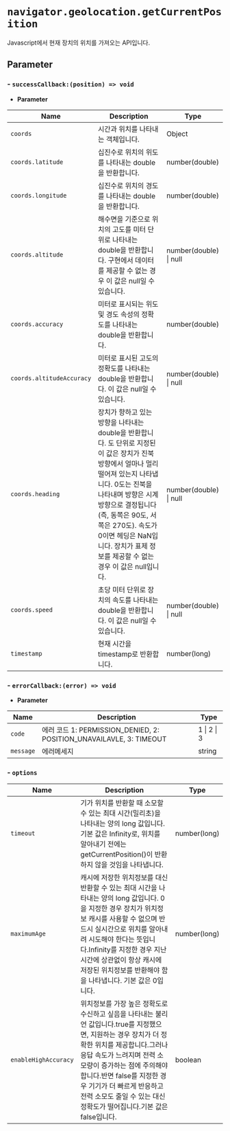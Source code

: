 # `navigator.geolocation.getCurrentPosition`

Javascript에서 현재 장치의 위치를 가져오는 API입니다.

## Parameter

### - `successCallback:(position) => void`

- **Parameter**

| Name                      | Description                                                                                                                                                                                                                                                                                                                 | Type                   |
| ------------------------- | --------------------------------------------------------------------------------------------------------------------------------------------------------------------------------------------------------------------------------------------------------------------------------------------------------------------------- | ---------------------- |
| `coords`                  | 시간과 위치를 나타내는 객체입니다.                                                                                                                                                                                                                                                                                          | Object                 |
| `coords.latitude`         | 십진수로 위치의 위도를 나타내는 double을 반환합니다.                                                                                                                                                                                                                                                                        | number(double)         |
| `coords.longitude`        | 십진수로 위치의 경도를 나타내는 double을 반환합니다.                                                                                                                                                                                                                                                                        | number(double)         |
| `coords.altitude`         | 해수면을 기준으로 위치의 고도를 미터 단위로 나타내는 double을 반환합니다. 구현에서 데이터를 제공할 수 없는 경우 이 값은 null일 수 있습니다.                                                                                                                                                                                 | number(double) \| null |
| `coords.accuracy`         | 미터로 표시되는 위도 및 경도 속성의 정확도를 나타내는 double을 반환합니다.                                                                                                                                                                                                                                                  | number(double)         |
| `coords.altitudeAccuracy` | 미터로 표시된 고도의 정확도를 나타내는 double을 반환합니다. 이 값은 null일 수 있습니다.                                                                                                                                                                                                                                     | number(double) \| null |
| `coords.heading`          | 장치가 향하고 있는 방향을 나타내는 double을 반환합니다. 도 단위로 지정된 이 값은 장치가 진북 방향에서 얼마나 멀리 떨어져 있는지 나타냅니다. 0도는 진북을 나타내며 방향은 시계 방향으로 결정됩니다(즉, 동쪽은 90도, 서쪽은 270도). 속도가 0이면 헤딩은 NaN입니다. 장치가 표제 정보를 제공할 수 없는 경우 이 값은 null입니다. | number(double) \| null |
| `coords.speed`            | 초당 미터 단위로 장치의 속도를 나타내는 double을 반환합니다. 이 값은 null일 수 있습니다.                                                                                                                                                                                                                                    | number(double) \| null |
| `timestamp`               | 현재 시간을 timestamp로 반환합니다.                                                                                                                                                                                                                                                                                         | number(long)           |

### - `errorCallback:(error) => void`

- **Parameter**

| Name      | Description                                                         | Type        |
| --------- | ------------------------------------------------------------------- | ----------- |
| `code`    | 에러 코드 1: PERMISSION_DENIED, 2: POSITION_UNAVAILAVLE, 3: TIMEOUT | 1 \| 2 \| 3 |
| `message` | 에러메세지                                                          | string      |

### - `options`

| Name                 | Description                                                                                                                                                                                                                                                                                                                                    | Type         |
| -------------------- | ---------------------------------------------------------------------------------------------------------------------------------------------------------------------------------------------------------------------------------------------------------------------------------------------------------------------------------------------- | ------------ |
| `timeout`            | 기가 위치를 반환할 때 소모할 수 있는 최대 시간(밀리초)을 나타내는 양의 long 값입니다. 기본 값은 Infinity로, 위치를 알아내기 전에는 getCurrentPosition()이 반환하지 않을 것임을 나타냅니다.                                                                                                                                                     | number(long) |
| `maximumAge`         | 캐시에 저장한 위치정보를 대신 반환할 수 있는 최대 시간을 나타내는 양의 long 값입니다. 0을 지정한 경우 장치가 위치정보 캐시를 사용할 수 없으며 반드시 실시간으로 위치를 알아내려 시도해야 한다는 뜻입니다.Infinity를 지정한 경우 지난 시간에 상관없이 항상 캐시에 저장된 위치정보를 반환해야 함을 나타냅니다. 기본 값은 0입니다.                | number(long) |
| `enableHighAccuracy` | 위치정보를 가장 높은 정확도로 수신하고 싶음을 나타내는 불리언 값입니다.true를 지정했으면, 지원하는 경우 장치가 더 정확한 위치를 제공합니다.그러나 응답 속도가 느려지며 전력 소모량이 증가하는 점에 주의해야 합니다.반면 false를 지정한 경우 기기가 더 빠르게 반응하고 전력 소모도 줄일 수 있는 대신 정확도가 떨어집니다.기본 값은 false입니다. | boolean      |
